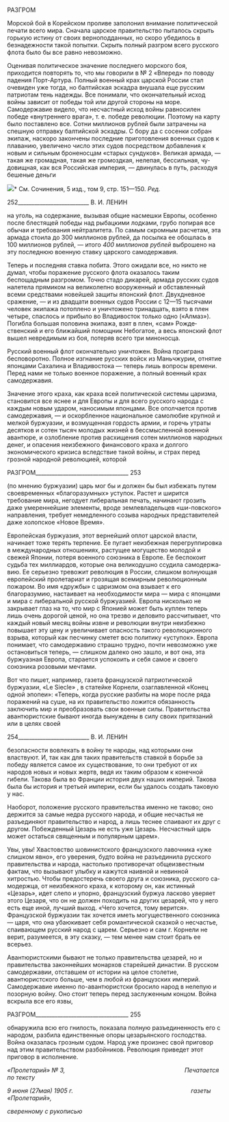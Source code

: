 РАЗГРОМ

Морской бой в Корейском проливе заполонил внимание политической печати всего мира. Сначала царское правительство пыталось скрыть горькую истину от своих вер­ноподданных, но скоро убедилось в безнадежности такой попытки. Скрыть полный разгром всего русского флота было бы все равно невозможно.

Оценивая политическое значение последнего морского боя, приходится повторять то, что мы говорили в № 2 «Вперед» по поводу падения Порт-Артура. Полный воен­ный крах царской России стал очевиден уже тогда, но балтийская эскадра внушала еще русским патриотам тень надежды. Все понимали, что окончательный исход войны за­висит от победы той или другой стороны на море. Самодержавие видело, что несчаст­ный исход войны равносилен победе «внутреннего врага», т. е. победе революции. По­этому на карту было поставлено все. Сотни миллионов рублей были затрачены на спешную отправку балтийской эскадры. С бору да с сосенки собран экипаж, наскоро закончены последние приготовления военных судов к плаванию, увеличено число этих судов посредством добавления к новым и сильным броненосцам «старых сундуков». Великая армада, — такая же громадная, такая же громоздкая, нелепая, бессильная, чу­довищная, как вся Российская империя, — двинулась в путь, расходуя бешеные деньги

![](file:///C:/Users/bot32/AppData/Local/Temp/msohtmlclip1/01/clip_image001.png)* См. Сочинения, 5 изд., том 9, стр. 151—150. _Ред._

  

252__________________________ В. И. ЛЕНИН

на уголь, на содержание, вызывая общие насмешки Европы, особенно после блестящей победы над рыбацкими лодками, грубо попирая все обычаи и требования нейтралитета. По самым скромным расчетам, эта армада стоила до 300 миллионов рублей, да посылка ее обошлась в 100 миллионов рублей, — итого _400 миллионов рублей_ выброшено на эту последнюю военную ставку царского самодержавия.

Теперь и последняя ставка побита. Этого ожидали все, но никто не думал, чтобы по­ражение русского флота оказалось таким беспощадным разгромом. Точно стадо дика­рей, армада русских судов налетела прямиком на великолепно вооруженный и обстав­ленный всеми средствами новейшей защиты японский флот. Двухдневное сражение, — и из двадцати военных судов России с 12—15 тысячами человек экипажа потоплено и уничтожено тринадцать, взято в плен четыре, спаслось и прибыло во Владивосток только одно («Алмаз»). Погибла большая половина экипажа, взят в плен, «сам» Рожде­ственский и его ближайший помощник Небогатое, а весь японский флот вышел невре­димым из боя, потеряв всего три миноносца.

Русский военный флот окончательно уничтожен. Война проиграна бесповоротно. Полное изгнание русских войск из Маньчжурии, отнятие японцами Сахалина и Влади­востока — теперь лишь вопросы времени. Перед нами не только военное поражение, а полный военный крах самодержавия.

Значение этого краха, как краха всей политической системы царизма, становится все яснее и для Европы и для всего русского народа с каждым новым ударом, наносимым японцами. Все ополчается против самодержавия, — и оскорбленное национальное са­молюбие крупной и мелкой буржуазии, и возмущенная гордость армии, и горечь утра­ты десятков и сотен тысяч молодых жизней в бессмысленной военной авантюре, и оз­лобление против расхищения сотен миллионов народных денег, и опасения неизбежно­го финансового краха и долгого экономического кризиса вследствие такой войны, и страх перед грозной народной революцией, которой

  

РАЗГРОМ__________________________________ 253

(по мнению буржуазии) царь мог бы и должен бы был избежать путем своевременных «благоразумных» уступок. Растет и ширится требование мира, негодует либеральная печать, начинают грозить даже умереннейшие элементы, вроде землевладельцев «ши-повского» направления, требует немедленного созыва народных представителей даже холопское «Новое Время».

Европейская буржуазия, этот вернейший оплот царской власти, начинает тоже те­рять терпение. Ее пугает неизбежная перегруппировка в международных отношениях, растущее могущество молодой и свежей Японии, потеря военного союзника в Европе. Ее беспокоит судьба тех миллиардов, которые она великодушно ссудила самодержа­вию. Ее серьезно тревожит революция в России, слишком волнующая европейский пролетариат и грозящая всемирным революционным пожаром. Во имя «дружбы» с ца­ризмом она взывает к его благоразумию, настаивает на необходимости мира — мира с японцами и мира с либеральной русской буржуазией. Европа нисколько не закрывает глаз на то, что мир с Японией может быть куплен теперь лишь очень дорогой ценой, но она трезво и деловито рассчитывает, что каждый новый месяц войны извне и револю­ции внутри неизбежно повышает эту цену и увеличивает опасность такого революци­онного взрыва, который как песчинку сметет всю политику «уступок». Европа понима­ет, что самодержавию страшно трудно, почти невозможно уже остановиться теперь, — слишком далеко оно зашло, и вот она, эта буржуазная Европа, старается успокоить и себя самое и своего союзника розовыми мечтами.

Вот что пишет, например, газета французской патриотической буржуазии, «Le Siecle» , в статейке Корнели, озаглавленной «Конец одной эпопеи»: «Теперь, когда русские разбиты на море после ряда поражений на суше, на их правительство ложится обязанность заключить мир и преобразовать свои военные силы. Правительства аван­тюристские бывают иногда вынуждены в силу своих притязаний или в целях своей

  

254__________________________ В. И. ЛЕНИН

безопасности вовлекать в войну те народы, над которыми они властвуют. И, так как для таких правительств ставкой в борьбе за победу является самое их существование, то они требуют от их народов новых и новых жертв, ведя их таким образом к конечной гибели. Такова была во Франции история двух наших империй. Такова была бы исто­рия и третьей империи, если бы удалось создать таковую у нас.

Наоборот, положение русского правительства именно не таково; оно держится за самые недра русского народа, и общие несчастья не разъединяют правительство и на­род, а лишь теснее спаивают их друг с другом. Побежденный Цезарь не есть уже Це­зарь. Несчастный царь может остаться священным и популярным царем».

Увы, увы! Хвастовство шовинистского французского лавочника «уже слишком яв­но», его уверения, будто война не разъединила русского правительства и народа, на­столько противоречат общеизвестным фактам, что вызывают улыбку и кажутся наив­ной и невинной хитростью. Чтобы предостеречь своего друга и союзника, русского са­модержца, от неизбежного краха, к которому он, как истинный «Цезарь», идет слепо и упорно, французский буржуа ласково уверяет этого Цезаря, что он не должен походить на других цезарей, что у него есть еще иной, лучший выход. «Чего хочется, тому верит­ся». Французской буржуазии так хочется иметь могущественного союзника — царя, что она убаюкивает себя романтической сказкой о несчастье, спаивающем русский на­род с царем. Серьезно и сам г. Корнели не верит, разумеется, в эту сказку, — тем менее нам стоит брать ее всерьез.

Авантюристскими бывают не только правительства цезарей, но и правительства за­коннейших монархов старейшей династии. В русском самодержавии, отставшем от ис­тории на целое столетие, авантюристского больше, чем в любой из французских импе­рий. Самодержавие именно по-авантюристски бросило народ в нелепую и позорную войну. Оно стоит теперь перед заслуженным концом. Война вскрыла все его язвы,

  

РАЗГРОМ__________________________________ 255

обнаружила всю его гнилость, показала полную разъединенность его с народом, разби­ла единственные опоры цезарьянского господства. Война оказалась грозным судом. Народ уже произнес свой приговор над этим правительством разбойников. Революция приведет этот приговор в исполнение.

_«Пролетарий» № 3,                                                                       Печатается по тексту_

_9 июня (27мая) 1905 г.                                                                      газеты «Пролетарий»,_

_сверенному с рукописью_